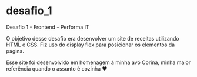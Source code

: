 # desafio_1
 Desafio 1 - Frontend - Performa IT
 
 O objetivo desse desafio era desenvolver um site de receitas utilizando HTML e CSS. Fiz uso do display flex para posicionar os elementos da página. 

 Esse site foi desenvolvido em homenagem à minha avó Corina, minha maior referência quando o assunto é cozinha ❤︎ 
